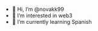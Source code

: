 - 👋 Hi, I’m @novakk99 
- 👀 I’m interested in web3
- 🌱 I’m currently learning Spanish


<!---
novakk99/novakk99 is a ✨ special ✨ repository because its `README.md` (this file) appears on your GitHub profile.
You can click the Preview link to take a look at your changes.
--->
